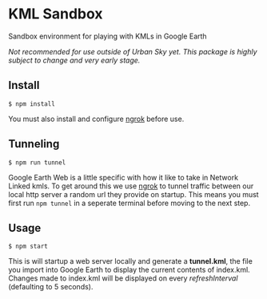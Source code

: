 # KML Sandbox

Sandbox environment for playing with KMLs in Google Earth

*Not recommended for use outside of Urban Sky yet. This package is highly subject to change and very early stage.*

## Install

```
$ npm install
```

You must also install and configure [ngrok](https://ngrok.com/) before use.

## Tunneling

```
$ npm run tunnel
```

Google Earth Web is a little specific with how it like to take in Network Linked kmls. To get around this we use [ngrok](https://ngrok.com/) to tunnel traffic between our local http server a random url they provide on startup. This means you must first run ```npm tunnel``` in a seperate terminal before moving to the next step.

## Usage

```
$ npm start
```

This is will startup a web server locally and generate a **tunnel.kml**, the file you import into Google Earth to display the current contents of index.kml. Changes made to index.kml will be displayed on every *refreshInterval* (defaulting to 5 seconds).